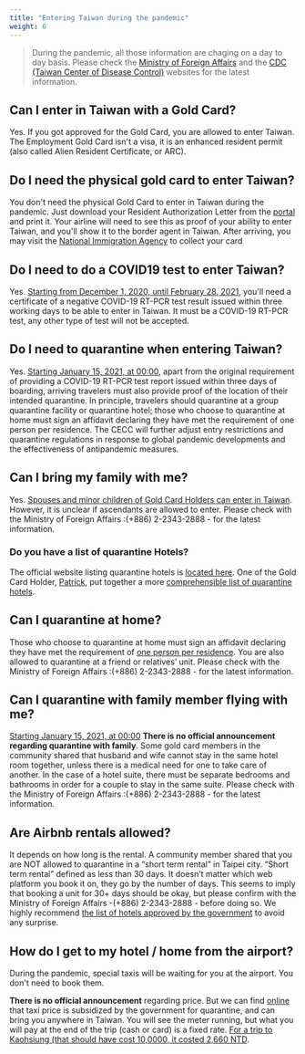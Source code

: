 ```yaml
---
title: "Entering Taiwan during the pandemic"
weight: 6
---
```


> During the pandemic, all those information are chaging on a day to day basis. Please check the [Ministry of Foreign Affairs](https://www.mofa.gov.tw/en/Default.html) and the [CDC (Taiwan Center of Disease Control)](https://www.cdc.gov.tw/En) websites for the latest information. 

## Can I enter in Taiwan with a Gold Card?
Yes. If you got approved for the Gold Card, you are allowed to enter Taiwan. The Employment Gold Card isn't a visa, it is an enhanced resident permit (also called Alien Resident Certificate, or ARC).

## Do I need the physical gold card to enter Taiwan?
You don't need the physical Gold Card to enter in Taiwan during the pandemic. Just download your Resident Authorization Letter from the [portal](https://coa.immigration.gov.tw/coa-frontend/four-in-one/entry/golden-card) and print it. Your airline will need to see this as proof of your ability to enter Taiwan, and you'll show it to the border agent in Taiwan. After arriving, you may visit the  [National Immigration Agency](https://www.immigration.gov.tw/5475/5478/141386/127061/127076/) to collect your card

## Do I need to do a COVID19 test to enter Taiwan?
Yes. [Starting from December 1, 2020, until February 28, 2021](https://www.cdc.gov.tw/En/Bulletin/Detail/KIUJU0aZex70DPFUN3d66w?typeid=158&fbclid=IwAR3ITZrqBAkN-bCMZWmJbjxF4wS5XZlmLP7pP8ubK7mpqLeqsIhe8LuMTTk), you'll need a certificate of a negative COVID-19 RT-PCR test result issued within three working days to be able to enter in Taiwan. It must be a COVID-19 RT-PCR test, any other type of test will not be accepted.

## Do I need to quarantine when entering Taiwan?
Yes. [Starting January 15, 2021, at 00:00](https://www.boca.gov.tw/cp-220-5081-c06dc-2.html), apart from the original requirement of providing a COVID-19 RT-PCR test report issued within three days of boarding, arriving travelers must also provide proof of the location of their intended quarantine. In principle, travelers should quarantine at a group quarantine facility or quarantine hotel; those who choose to quarantine at home must sign an affidavit declaring they have met the requirement of one person per residence. The CECC will further adjust entry restrictions and quarantine regulations in response to global pandemic developments and the effectiveness of antipandemic measures.

## Can I bring my family with me?
Yes. [Spouses and minor children of Gold Card Holders can enter in Taiwan](https://www.mofa.gov.tw/en/News_Content_M_2.aspx?n=1EADDCFD4C6EC567&s=AF89D9C1A1DA8594).  However, it is unclear if ascendants are allowed to enter. Please check with the Ministry of Foreign Affairs :(+886) 2-2343-2888 - for the latest information.

### Do you have a list of quarantine Hotels?
The official website listing quarantine hotels is [located here](https://english.gov.taipei/News_Content.aspx?n=A0EDC3930FBE7EFC&sms=5B794C46F3CDE718&s=6CBBBD4737D9391D). One of the Gold Card Holder, [Patrick](https://twitter.com/rottendoubt), put together a more 
[comprehensible list of quarantine hotels](https://docs.google.com/spreadsheets/d/1oRHH940z2Wa6taqW5aXERu38eSKQBsBGHDEM1m226pM/edit?usp=sharing). 

## Can I quarantine at home?
Those who choose to quarantine at home must sign an affidavit declaring they have met the requirement of [one person per residence](https://www.mofa.gov.tw/en/News_Content_M_2.aspx?n=1EADDCFD4C6EC567&s=AF89D9C1A1DA8594). You are also allowed to quarantine at a friend or relatives’ unit. Please check with the Ministry of Foreign Affairs :(+886) 2-2343-2888 - for the latest information.

## Can I quarantine with family member flying with me? 
[Starting January 15, 2021, at 00:00](https://www.boca.gov.tw/cp-220-5081-c06dc-2.html)
**There is no official announcement regarding quarantine with family**. Some gold card  members in the community shared that husband and wife cannot stay in the same hotel room together, unless there is a medical need for one to take care of another. In the case of a hotel suite, there must be separate bedrooms and bathrooms in order for a couple to stay in the same suite.  Please check with the Ministry of Foreign Affairs :(+886) 2-2343-2888 - for the latest information.

## Are Airbnb rentals allowed?
It depends on how long is the rental. A community member shared that you are NOT allowed to quarantine in a “short term rental” in Taipei city. “Short term rental” defined as less than 30 days. It doesn’t matter which web platform you book it on, they go by the number of days. This seems to imply that booking a unit for 30+ days should be okay, but please confirm  with the Ministry of Foreign Affairs -(+886) 2-2343-2888 - before doing so. We highly recommend [the list of hotels approved by the government](https://english.gov.taipei/News_Content.aspx?n=A0EDC3930FBE7EFC&sms=5B794C46F3CDE718&s=6CBBBD4737D9391D) to avoid any surprise.

## How do I get to my hotel / home from the airport?
During the pandemic, special taxis will be waiting for you at the airport. You don't need to book them.

**There is no official announcement** regarding price. But we can find [online](https://tw.forumosa.com/t/employment-gold-card-for-some-foreigners/159653/1985) that taxi price is subsidized by the government for quarantine, and can bring you anywhere in Taiwan. You will see the meter running, but what you will pay at the end of the trip (cash or card) is a fixed rate. [For a trip to Kaohsiung (that should have cost 10,0000, it costed 2,660 NTD](https://tw.forumosa.com/t/employment-gold-card-for-some-foreigners/159653/1985).